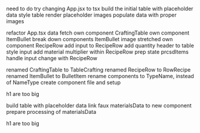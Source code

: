 <!-- # DONE -->
need to do try changing App.jsx to tsx
build the initial table with placeholder data
style table
render placeholder images
populate data with proper images
<!-- display items & ingredients on list -->
refactor App.tsx data fetch
own component CraftingTable 
own component ItemBullet
break down components
ItemBullet image stretched
own component RecipeRow
add input to RecipeRow
add quantity header to table
style input
add material multiplier within RecipeRow
prep state prcsdItems
handle input change with RecipeRow
<!-- user can input quantity to items -->
renamed CraftingTable to TableCrafting
renamed RecipeRow to RowRecipe
renamed ItemBullet to BulletItem
rename components to TypeName, instead of NameType
create component file and setup

<!-- ? DOING -->
<!-- ! BUGS -->
h1 are too big

<!-- ! PAUSED -->
<!-- display material breakdown -->
build table with placeholder data
link faux materialsData to new component
prepare processing of materialsData

<!-- TODOS -->

<!-- ! BUGS -->
h1 are too big

<!-- ? SANITY REFACTORING -->
